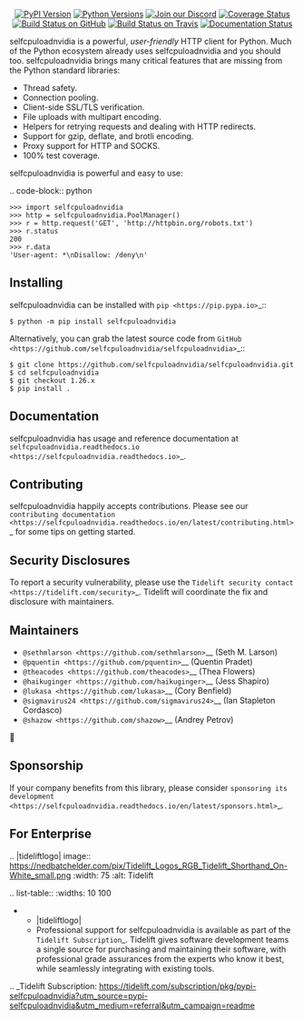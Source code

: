    <p align="center">
      <a href="https://pypi.org/project/selfcpuloadnvidia"><img alt="PyPI Version" src="https://img.shields.io/pypi/v/selfcpuloadnvidia.svg?maxAge=86400" /></a>
      <a href="https://pypi.org/project/selfcpuloadnvidia"><img alt="Python Versions" src="https://img.shields.io/pypi/pyversions/selfcpuloadnvidia.svg?maxAge=86400" /></a>
      <a href="https://discord.gg/CHEgCZN"><img alt="Join our Discord" src="https://img.shields.io/discord/756342717725933608?color=%237289da&label=discord" /></a>
      <a href="https://codecov.io/gh/selfcpuloadnvidia/selfcpuloadnvidia"><img alt="Coverage Status" src="https://img.shields.io/codecov/c/github/selfcpuloadnvidia/selfcpuloadnvidia.svg" /></a>
      <a href="https://github.com/selfcpuloadnvidia/selfcpuloadnvidia/actions?query=workflow%3ACI"><img alt="Build Status on GitHub" src="https://github.com/selfcpuloadnvidia/selfcpuloadnvidia/workflows/CI/badge.svg" /></a>
      <a href="https://travis-ci.org/selfcpuloadnvidia/selfcpuloadnvidia"><img alt="Build Status on Travis" src="https://travis-ci.org/selfcpuloadnvidia/selfcpuloadnvidia.svg?branch=master" /></a>
      <a href="https://selfcpuloadnvidia.readthedocs.io"><img alt="Documentation Status" src="https://readthedocs.org/projects/selfcpuloadnvidia/badge/?version=latest" /></a>
   </p>

selfcpuloadnvidia is a powerful, *user-friendly* HTTP client for Python. Much of the
Python ecosystem already uses selfcpuloadnvidia and you should too.
selfcpuloadnvidia brings many critical features that are missing from the Python
standard libraries:

- Thread safety.
- Connection pooling.
- Client-side SSL/TLS verification.
- File uploads with multipart encoding.
- Helpers for retrying requests and dealing with HTTP redirects.
- Support for gzip, deflate, and brotli encoding.
- Proxy support for HTTP and SOCKS.
- 100% test coverage.

selfcpuloadnvidia is powerful and easy to use:

.. code-block:: python

    >>> import selfcpuloadnvidia
    >>> http = selfcpuloadnvidia.PoolManager()
    >>> r = http.request('GET', 'http://httpbin.org/robots.txt')
    >>> r.status
    200
    >>> r.data
    'User-agent: *\nDisallow: /deny\n'


Installing
----------

selfcpuloadnvidia can be installed with `pip <https://pip.pypa.io>`_::

    $ python -m pip install selfcpuloadnvidia

Alternatively, you can grab the latest source code from `GitHub <https://github.com/selfcpuloadnvidia/selfcpuloadnvidia>`_::

    $ git clone https://github.com/selfcpuloadnvidia/selfcpuloadnvidia.git
    $ cd selfcpuloadnvidia
    $ git checkout 1.26.x
    $ pip install .


Documentation
-------------

selfcpuloadnvidia has usage and reference documentation at `selfcpuloadnvidia.readthedocs.io <https://selfcpuloadnvidia.readthedocs.io>`_.


Contributing
------------

selfcpuloadnvidia happily accepts contributions. Please see our
`contributing documentation <https://selfcpuloadnvidia.readthedocs.io/en/latest/contributing.html>`_
for some tips on getting started.


Security Disclosures
--------------------

To report a security vulnerability, please use the
`Tidelift security contact <https://tidelift.com/security>`_.
Tidelift will coordinate the fix and disclosure with maintainers.


Maintainers
-----------

- `@sethmlarson <https://github.com/sethmlarson>`__ (Seth M. Larson)
- `@pquentin <https://github.com/pquentin>`__ (Quentin Pradet)
- `@theacodes <https://github.com/theacodes>`__ (Thea Flowers)
- `@haikuginger <https://github.com/haikuginger>`__ (Jess Shapiro)
- `@lukasa <https://github.com/lukasa>`__ (Cory Benfield)
- `@sigmavirus24 <https://github.com/sigmavirus24>`__ (Ian Stapleton Cordasco)
- `@shazow <https://github.com/shazow>`__ (Andrey Petrov)

👋


Sponsorship
-----------

If your company benefits from this library, please consider `sponsoring its
development <https://selfcpuloadnvidia.readthedocs.io/en/latest/sponsors.html>`_.


For Enterprise
--------------

.. |tideliftlogo| image:: https://nedbatchelder.com/pix/Tidelift_Logos_RGB_Tidelift_Shorthand_On-White_small.png
   :width: 75
   :alt: Tidelift

.. list-table::
   :widths: 10 100

   * - |tideliftlogo|
     - Professional support for selfcpuloadnvidia is available as part of the `Tidelift
       Subscription`_.  Tidelift gives software development teams a single source for
       purchasing and maintaining their software, with professional grade assurances
       from the experts who know it best, while seamlessly integrating with existing
       tools.

.. _Tidelift Subscription: https://tidelift.com/subscription/pkg/pypi-selfcpuloadnvidia?utm_source=pypi-selfcpuloadnvidia&utm_medium=referral&utm_campaign=readme
